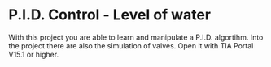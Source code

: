 # P.I.D. Control - Level of water
With this project you are able to learn and manipulate a P.I.D. algortihm. 
Into the project there are also the simulation of valves.
Open it with TIA Portal V15.1 or higher.
